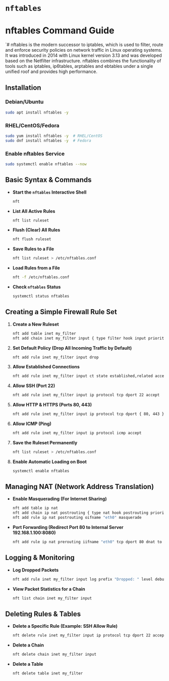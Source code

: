 # `nftables`

# **nftables Command Guide**  

`# nftables is the modern successor to iptables, which is used to filter, route and enforce security policies on network traffic in Linux operating systems.
It was introduced in 2014 with Linux kernel version 3.13 and was developed based on the Netfilter infrastructure.
nftables combines the functionality of tools such as iptables, ip6tables, arptables and ebtables under a single unified roof and provides high performance.  


## **Installation**  

### **Debian/Ubuntu**  
```bash
sudo apt install nftables -y
```

### **RHEL/CentOS/Fedora**  
```bash
sudo yum install nftables -y  # RHEL/CentOS  
sudo dnf install nftables -y  # Fedora  
```

### **Enable nftables Service**  
```bash
sudo systemctl enable nftables --now
```



## **Basic Syntax & Commands**  

- **Start the `nftables` Interactive Shell**  
  ```bash
  nft
  ```

- **List All Active Rules**  
  ```bash
  nft list ruleset
  ```

- **Flush (Clear) All Rules**  
  ```bash
  nft flush ruleset
  ```

- **Save Rules to a File**  
  ```bash
  nft list ruleset > /etc/nftables.conf
  ```

- **Load Rules from a File**  
  ```bash
  nft -f /etc/nftables.conf
  ```

- **Check `nftables` Status**  
  ```bash
  systemctl status nftables
  ```



## **Creating a Simple Firewall Rule Set**  

1. **Create a New Ruleset**  
   ```bash
   nft add table inet my_filter
   nft add chain inet my_filter input { type filter hook input priority 0 \; }
   ```

2. **Set Default Policy (Drop All Incoming Traffic by Default)**  
   ```bash
   nft add rule inet my_filter input drop
   ```

3. **Allow Established Connections**  
   ```bash
   nft add rule inet my_filter input ct state established,related accept
   ```

4. **Allow SSH (Port 22)**  
   ```bash
   nft add rule inet my_filter input ip protocol tcp dport 22 accept
   ```

5. **Allow HTTP & HTTPS (Ports 80, 443)**  
   ```bash
   nft add rule inet my_filter input ip protocol tcp dport { 80, 443 } accept
   ```

6. **Allow ICMP (Ping)**  
   ```bash
   nft add rule inet my_filter input ip protocol icmp accept
   ```

7. **Save the Ruleset Permanently**  
   ```bash
   nft list ruleset > /etc/nftables.conf
   ```

8. **Enable Automatic Loading on Boot**  
   ```bash
   systemctl enable nftables
   ```



## **Managing NAT (Network Address Translation)**  

- **Enable Masquerading (For Internet Sharing)**  
  ```bash
  nft add table ip nat
  nft add chain ip nat postrouting { type nat hook postrouting priority 100 \; }
  nft add rule ip nat postrouting oifname "eth0" masquerade
  ```

- **Port Forwarding (Redirect Port 80 to Internal Server 192.168.1.100:8080)**  
  ```bash
  nft add rule ip nat prerouting iifname "eth0" tcp dport 80 dnat to 192.168.1.100:8080
  ```



## **Logging & Monitoring**  

- **Log Dropped Packets**  
  ```bash
  nft add rule inet my_filter input log prefix "Dropped: " level debug drop
  ```

- **View Packet Statistics for a Chain**  
  ```bash
  nft list chain inet my_filter input
  ```



## **Deleting Rules & Tables**  

- **Delete a Specific Rule (Example: SSH Allow Rule)**  
  ```bash
  nft delete rule inet my_filter input ip protocol tcp dport 22 accept
  ```

- **Delete a Chain**  
  ```bash
  nft delete chain inet my_filter input
  ```

- **Delete a Table**  
  ```bash
  nft delete table inet my_filter
  ```
